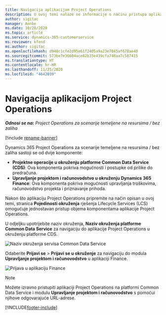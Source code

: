 ```yaml
---
title: Navigacija aplikacijom Project Operations
description: U ovoj temi nalaze se informacije o načinu pristupa aplikaciji Project Operations iz rješenja Lifecycle Services.
author: sigitac
manager: Annbe
ms.date: 10/28/2020
ms.topic: article
ms.service: dynamics-365-customerservice
ms.reviewer: kfend
ms.author: sigitac
ms.openlocfilehash: d948c1cfe2d95e61f2405a9a23e7045af678ae40
ms.sourcegitcommit: 573be7e36604ace82b35e439cfa748aa7c587415
ms.translationtype: HT
ms.contentlocale: hr-HR
ms.lasthandoff: 11/25/2020
ms.locfileid: "4642039"
---
```

# <a name="navigate-project-operations"></a>Navigacija aplikacijom Project Operations

_**Odnosi se na:** Project Operations za scenarije temeljene na resursima / bez zaliha_

[!include [rename-banner](~/includes/cc-data-platform-banner.md)]

Dynamics 365 Project Operations za scenarije temeljene na resursima / bez zaliha sastoji se od dvije komponente: 

 - **Projektne operacije u okruženju platforme Common Data Service (CDS)**: Ova komponenta pokriva mogućnosti i postupke od prilike do predračuna. 
 - **Upravljanje projektom i računovodstvo u okruženju Dynamics 365 Finance**: Ova komponenta pokriva mogućnosti upravljanja troškovima, računovodstvo projekta i priznavanje prihoda. 

Nakon što aplikaciju Project Operations pripremite na način opisan u ovoj temi, stranica **Pojedinosti okruženja** rješenja Lifecycle Services (LCS) omogućuje jednostavan pristup objema komponentama aplikacije Project Operations.  

U odjeljku upotrijebite naziv okruženja, **Naziv okruženja platforme Common Data Service** za navigaciju do aplikacije Project Operations u okruženju platforme CDS. 

  ![Naziv okruženja servisa Common Data Service](./media/environment-name.PNG)

Odaberite **Prijavi se** > **Prijavi se u okruženje** za navigaciju do modula **Upravljanje projektom i računovodstvo** u aplikaciji Finance.  

   ![Prijava u aplikaciju Finance](./media/environment-login.PNG)

> [!NOTE]
> Možete izravno pristupiti aplikaciji Project Operations na platformi Common Data Service i modulu **Upravljanje projektom i računovodstvo** s pomoćui njihove odgovarajuće URL-adrese. 


[!INCLUDE[footer-include](../includes/footer-banner.md)]